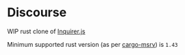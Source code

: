 # Discourse

WIP rust clone of [Inquirer.js](https://github.com/SBoudrias/Inquirer.js)

Minimum supported rust version (as per [cargo-msrv](https://crates.io/crates/cargo-msrv))
is `1.43`
